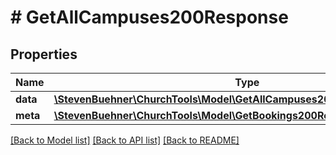 # # GetAllCampuses200Response

## Properties

Name | Type | Description | Notes
------------ | ------------- | ------------- | -------------
**data** | [**\StevenBuehner\ChurchTools\Model\GetAllCampuses200ResponseDataInner[]**](GetAllCampuses200ResponseDataInner.md) |  | [optional]
**meta** | [**\StevenBuehner\ChurchTools\Model\GetBookings200ResponseMeta**](GetBookings200ResponseMeta.md) |  | [optional]

[[Back to Model list]](../../README.md#models) [[Back to API list]](../../README.md#endpoints) [[Back to README]](../../README.md)
